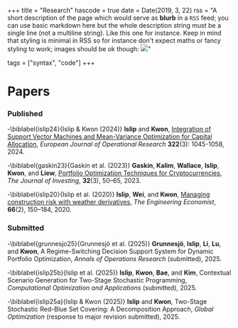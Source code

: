 +++
title = "Research"
hascode = true
date = Date(2019, 3, 22)
rss = "A short description of the page which would serve as **blurb** in a `RSS` feed; you can use basic markdown here but the whole description string must be a single line (not a multiline string). Like this one for instance. Keep in mind that styling is minimal in RSS so for instance don't expect maths or fancy styling to work; images should be ok though: ![](https://upload.wikimedia.org/wikipedia/en/3/32/Rick_and_Morty_opening_credits.jpeg)"

tags = ["syntax", "code"]
+++


# Papers

### Published 

-\biblabel{islip24}{Islip & Kwon (2024)} **Islip** and **Kwon**, [Integration of Support Vector Machines and Mean-Variance Optimization for Capital Allocation](https://doi.org/10.1016/j.ejor.2024.11.022), *European Journal of Operational Research* **322**(3): 1045-1058, 2024.


-\biblabel{gaskin23}{Gaskin et al. (2023)} **Gaskin**, **Kalim**, **Wallace**, **Islip**, **Kwon**, and **Liew**, [Portfolio Optimization Techniques for Cryptocurrencies](https://doi.org/10.3905/joi.2023.1.256), *The Journal of Investing*, **32**(3), 50–65, 2023.

-\biblabel{islip20}{Islip et al. (2020)} **Islip**, **Wei**, and **Kwon**, [Managing construction risk with weather derivatives](https://doi.org/10.1080/0013791X.2020.1733721), *The Engineering Economist*, **66**(2), 150–184, 2020.


### Submitted

-\biblabel{grunnesjo25}{Grunnesjö et al. (2025)} **Grunnesjö**, **Islip**, **Li**, **Lu**, and **Kwon**, A Regime-Switching Decision Support System for Dynamic Portfolio Optimization, *Annals of Operations Research* (submitted), 2025.

-\biblabel{islip25b}{Islip et al. (2025)} **Islip**, **Kwon**, **Bae**, and **Kim**, Contextual Scenario Generation for Two-Stage Stochastic Programming, *Computational Optimization and Applications* (submitted), 2025.

-\biblabel{islip25a}{Islip & Kwon (2025)} **Islip** and **Kwon**, Two-Stage Stochastic Red-Blue Set Covering: A Decomposition Approach, *Global Optimization* (response to major revision submitted), 2025.

